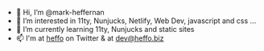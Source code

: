 - 👋 Hi, I’m @mark-heffernan
- 👀 I’m interested in 11ty, Nunjucks, Netlify, Web Dev, javascript and css ...
- 🌱 I’m currently learning 11ty, Nunjucks and static sites
- 📫 I'm at [heffo](https://twitter.com/heffo) on Twitter & at dev@heffo.biz

<!---
mark-heffernan/mark-heffernan is a ✨ special ✨ repository because its `README.md` (this file) appears on your GitHub profile.
You can click the Preview link to take a look at your changes.
--->
